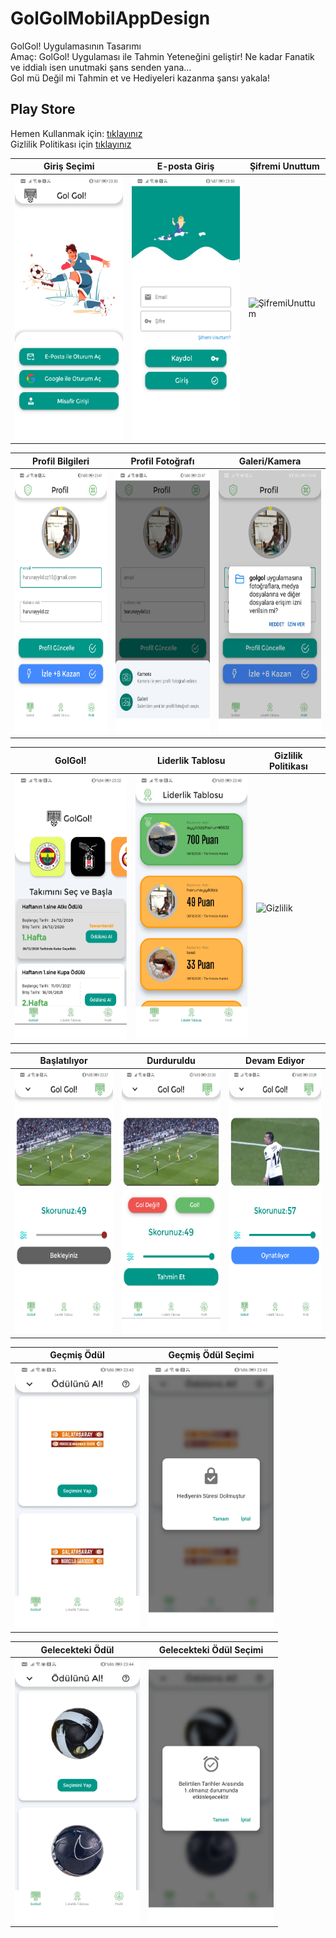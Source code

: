 # GolGolMobilAppDesign

GolGol! Uygulamasının Tasarımı
<br>
Amaç: GolGol! Uygulaması ile Tahmin Yeteneğini geliştir! Ne kadar Fanatik ve iddialı isen unutmaki şans senden yana...
<br>
Gol mü Değil mi Tahmin et ve Hediyeleri kazanma şansı yakala!

## Play Store

Hemen Kullanmak için: [tıklayınız](https://www.harunayyildiz.com/)
<br>
Gizlilik Politikası için [tıklayınız](https://www.harunayyildiz.com/)

Giriş Seçimi | E-posta Giriş | Şifremi Unuttum
------------ | ------------- | ------------- 
<img src="https://github.com/harunayyildiz/GolGolMobilAppDesign/blob/main/Giris%CC%A7.png" alt="EpostaGiriş" width="200" height="422"> | <img src="https://github.com/harunayyildiz/GolGolMobilAppDesign/blob/main/EpostaGiris%CC%A7.png" alt="EpostaGiriş" width="200" height="422"> | <img src="https://github.com/harunayyildiz/GolGolMobilAppDesign/blob/main/S%CC%A7ifremiUnuttum.png" alt="ŞifremiUnuttum" width="200" height="422">



Profil Bilgileri | Profil Fotoğrafı | Galeri/Kamera
------------ | ------------- | ------------- 
<img src="https://github.com/harunayyildiz/GolGolMobilAppDesign/blob/main/ProfilBilgileri.png" alt="Profil Bilgileri" width="200" height="422"> | <img src="https://github.com/harunayyildiz/GolGolMobilAppDesign/blob/main/ProfilFotograf%C4%B1Deg%CC%86is%CC%A7tir.png" alt="Profil Bilgileri" width="200" height="422"> | <img src="https://github.com/harunayyildiz/GolGolMobilAppDesign/blob/main/ProfilFotograf%C4%B1Deg%CC%86is%CC%A7tir2.png" alt="Profil Bilgileri" width="200" height="422">


GolGol! | Liderlik Tablosu | Gizlilik Politikası
------------ | ------------- | ------------- 
<img src="https://github.com/harunayyildiz/GolGolMobilAppDesign/blob/main/golgolPage.png" alt="GolGolPage" width="200" height="422"> | <img src="https://github.com/harunayyildiz/GolGolMobilAppDesign/blob/main/LiderlikTablosu.png" alt="LiderlikTablosu" width="200" height="422"> | <img src="https://github.com/harunayyildiz/GolGolMobilAppDesign/blob/main/GizlilikPolitikas%C4%B1.png" alt="Gizlilik" width="200" height="422">


Başlatılıyor | Durduruldu | Devam Ediyor
------------ | ------------- | ------------- 
<img src="https://github.com/harunayyildiz/GolGolMobilAppDesign/blob/main/YoutubeStartVideo.png" alt="Youtube Video Start" width="200" height="422"> | <img src="https://github.com/harunayyildiz/GolGolMobilAppDesign/blob/main/YoutubePauseVideo.png" alt="Pause Video" width="200" height="422"> | <img src="https://github.com/harunayyildiz/GolGolMobilAppDesign/blob/main/YoutubePlayVideo.png" alt="Play Video" width="200" height="422">

Geçmiş Ödül | Geçmiş Ödül Seçimi
------------ | -------------
<img src="https://github.com/harunayyildiz/GolGolMobilAppDesign/blob/main/Gec%CC%A7mis%CC%A7O%CC%88du%CC%88l.png" alt="Geçmiş Ödül" width="200" height="422"> | <img src="https://github.com/harunayyildiz/GolGolMobilAppDesign/blob/main/Gec%CC%A7mis%CC%A7O%CC%88du%CC%88lSec%CC%A7im.png" alt="Geçmiş Ödül" width="200" height="422">


Gelecekteki Ödül | Gelecekteki Ödül Seçimi
------------ | -------------
<img src="https://github.com/harunayyildiz/GolGolMobilAppDesign/blob/main/GelecekO%CC%88du%CC%88l.png" alt="Gelecek Ödül" width="200" height="422"> | <img src="https://github.com/harunayyildiz/GolGolMobilAppDesign/blob/main/GelecekO%CC%88du%CC%88lSec%CC%A7.png" alt="Gelecek Ödül Seç" width="200" height="422">


